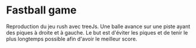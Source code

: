 # Fastball game
Reproduction du jeu rush avec treeJs. Une balle avance sur une piste ayant des piques à droite et à gauche. Le but est d'éviter les piques et de tenir le plus longtemps possible afin d'avoir le meilleur score.
